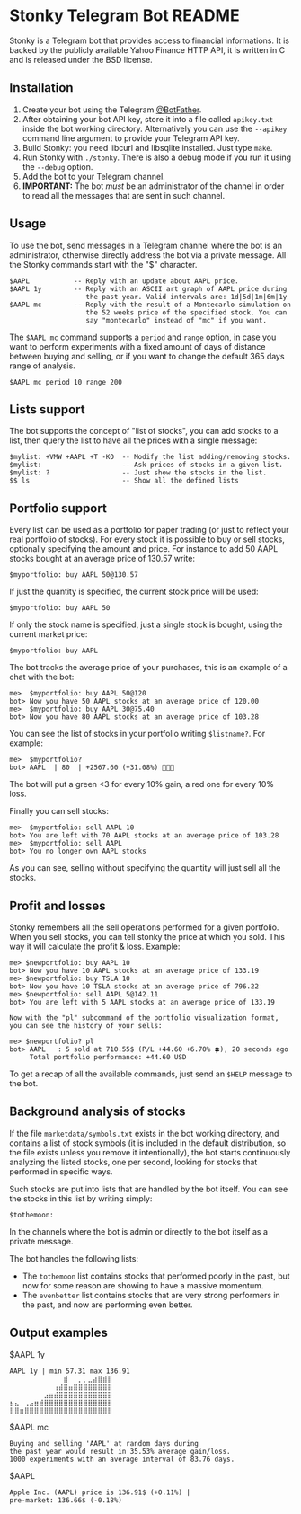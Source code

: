 # Stonky Telegram Bot README

Stonky is a Telegram bot that provides access to financial informations.
It is backed by the publicly available Yahoo Finance HTTP API, it is written
in C and is released under the BSD license.

## Installation

1. Create your bot using the Telegram [@BotFather](https://t.me/botfather).
2. After obtaining your bot API key, store it into a file called `apikey.txt` inside the bot working directory. Alternatively you can use the `--apikey` command line argument to provide your Telegram API key.
3. Build Stonky: you need libcurl and libsqlite installed. Just type `make`.
4. Run Stonky with `./stonky`. There is also a debug mode if you run it using the `--debug` option.
5. Add the bot to your Telegram channel.
6. **IMPORTANT:** The bot *must* be an administrator of the channel in order to read all the messages that are sent in such channel.

## Usage

To use the bot, send messages in a Telegram channel where the bot is an
administrator, otherwise directly address the bot via a private message.
All the Stonky commands start with the "$" character.

    $AAPL           -- Reply with an update about AAPL price.
    $AAPL 1y        -- Reply with an ASCII art graph of AAPL price during
                       the past year. Valid intervals are: 1d|5d|1m|6m|1y
    $AAPL mc        -- Reply with the result of a Montecarlo simulation on
                       the 52 weeks price of the specified stock. You can
                       say "montecarlo" instead of "mc" if you want.

The `$AAPL mc` command supports a `period` and `range` option, in case you
want to perform experiments with a fixed amount of days of distance between
buying and selling, or if you want to change the default 365 days range of
analysis.

    $AAPL mc period 10 range 200

## Lists support

The bot supports the concept of "list of stocks", you can add stocks to
a list, then query the list to have all the prices with a single message:

    $mylist: +VMW +AAPL +T -KO  -- Modify the list adding/removing stocks.
    $mylist:                    -- Ask prices of stocks in a given list.
    $mylist: ?                  -- Just show the stocks in the list.
    $$ ls                       -- Show all the defined lists

## Portfolio support

Every list can be used as a portfolio for paper trading (or just to reflect
your real portfolio of stocks). For every stock it is possible to buy or
sell stocks, optionally specifying the amount and price. For instance to
add 50 AAPL stocks bought at an average price of 130.57 write:

    $myportfolio: buy AAPL 50@130.57

If just the quantity is specified, the current stock price will be used:

    $myportfolio: buy AAPL 50

If only the stock name is specified, just a single stock is bought, using
the current market price:

    $myportfolio: buy AAPL

The bot tracks the average price of your purchases, this is an example
of a chat with the bot:

    me>  $myportfolio: buy AAPL 50@120
    bot> Now you have 50 AAPL stocks at an average price of 120.00
    me>  $myportfolio: buy AAPL 30@75.40
    bot> Now you have 80 AAPL stocks at an average price of 103.28

You can see the list of stocks in your portfolio writing `$listname?`.
For example:

    me>  $myportfolio?
    bot> AAPL  | 80  | +2567.60 (+31.08%) 💚💚💚

The bot will put a green <3 for every 10% gain, a red one for every 10% loss.

Finally you can sell stocks:

    me>  $myportfolio: sell AAPL 10
    bot> You are left with 70 AAPL stocks at an average price of 103.28
    me>  $myportfolio: sell AAPL
    bot> You no longer own AAPL stocks

As you can see, selling without specifying the quantity will just sell
all the stocks.

## Profit and losses

Stonky remembers all the sell operations performed for a given portfolio.
When you sell stocks, you can tell stonky the price at which you sold. This
way it will calculate the profit & loss. Example:

    me> $newportfolio: buy AAPL 10
    bot> Now you have 10 AAPL stocks at an average price of 133.19
    me> $newportfolio: buy TSLA 10
    bot> Now you have 10 TSLA stocks at an average price of 796.22
    me> $newportfolio: sell AAPL 5@142.11
    bot> You are left with 5 AAPL stocks at an average price of 133.19

    Now with the "pl" subcommand of the portfolio visualization format,
    you can see the history of your sells:

    me> $newportfolio? pl
    bot> AAPL   : 5 sold at 710.55$ (P/L +44.60 +6.70% 🍀), 20 seconds ago
         Total portfolio performance: +44.60 USD

To get a recap of all the available commands, just send an `$HELP` message
to the bot.

## Background analysis of stocks

If the file `marketdata/symbols.txt` exists in the bot working directory,
and contains a list of stock symbols (it is included in the default
distribution, so the file exists unless you remove it intentionally), the
bot starts continuously analyzing the listed stocks, one per second, looking
for stocks that performed in specific ways.

Such stocks are put into lists that are handled by the bot itself. You
can see the stocks in this list by writing simply:

    $tothemoon:

In the channels where the bot is admin or directly to the bot itself as a
private message.

The bot handles the following lists:

* The `tothemoon` list contains stocks that performed poorly in the past, but now for some reason are showing to have a massive momentum.
* The `evenbetter` list contains stocks that are very strong performers in the past, and now are performing even better.

## Output examples

$AAPL 1y

```
AAPL 1y | min 57.31 max 136.91
⠀⠀⠀⠀⠀⠀⠀⠀⠀⠀⠀⣾⠀⠀⡀⡀⣀⣴⣿⣾⣿
⠀⠀⠀⠀⠀⠀⠀⠀⠀⢰⣾⣿⣶⣿⣿⣿⣿⣿⣿⣿⣿
⠀⠀⠀⠀⠀⠀⠀⣠⣶⣾⣿⣿⣿⣿⣿⣿⣿⣿⣿⣿⣿
⣦⣄⠀⢀⣠⣶⣾⣿⣿⣿⣿⣿⣿⣿⣿⣿⣿⣿⣿⣿⣿
⣿⣿⣶⣿⣿⣿⣿⣿⣿⣿⣿⣿⣿⣿⣿⣿⣿⣿⣿⣿⣿
```

$AAPL mc

```
Buying and selling 'AAPL' at random days during 
the past year would result in 35.53% average gain/loss. 
1000 experiments with an average interval of 83.76 days.
```

$AAPL

```
Apple Inc. (AAPL) price is 136.91$ (+0.11%) |
pre-market: 136.66$ (-0.18%)
```
